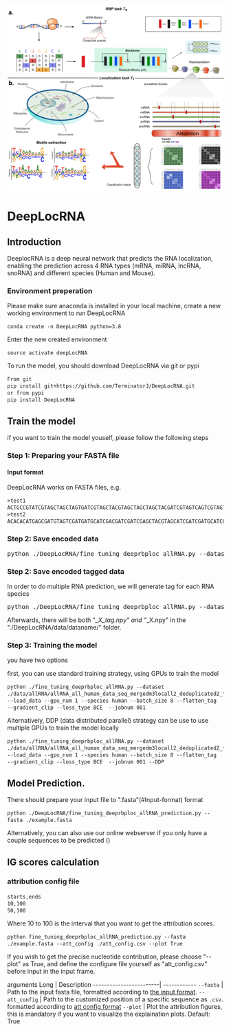![DeepLocRNA](webserver/assets/Figure1small.png)
# DeepLocRNA

## Introduction
DeeplocRNA is a deep neural network that predicts the RNA localization, enabling the prediction across 4 RNA types (mRNA, miRNA, lncRNA, snoRNA) and different species (Human and Mouse). 


### Environment preperation

Please make sure anaconda is installed in your local machine, create a new working environment to run DeepLocRNA
```
conda create -n DeepLocRNA python=3.8
```
Enter the new created environment
```
source activate deepLocRNA
```


To run the model, you should download DeepLocRNA via git or pypi

```
From git
pip install git+https://github.com/TerminatorJ/DeepLocRNA.git
or from pypi
pip install DeepLocRNA
```




## Train the model
if you want to train the model youself, please follow the following steps

### Step 1: Preparing your FASTA file
#### Input format
DeepLocRNA works on FASTA files, e.g.
```
>test1
ACTGCCGTATCGTAGCTAGCTAGTGATCGTAGCTACGTAGCTAGCTAGCTACGATCGTAGTCAGTCGTAGTACGTCA
>test2
ACACACATGAGCGATGTAGTCGATGATGCATCGACGATCGATCGAGCTACGTAGCATCGATCGATGCATCGACGTAG
```
### Step 2: Save encoded data

<pre>
python ./DeepLocRNA/fine_tuning_deeprbploc_allRNA.py --dataset ./data/allRNA/allRNA_all_human_data_seq_mergedm3locall2_deduplicated2_filtermilnc.fasta  
</pre>

### Step 2: Save encoded tagged data
In order to do multiple RNA prediction, we will generate tag for each RNA species
<pre>
python ./DeepLocRNA/fine_tuning_deeprbploc_allRNA.py --dataset ./data/allRNA/allRNA_all_human_data_seq_mergedm3locall2_deduplicated2_filtermilnc.fasta --RNA_tag
</pre>
Afterwards, there will be both "*_X_tag.npy" and "*_X.npy" in the "./DeepLocRNA/data/dataname/" folder.

### Step 3: Training the model

you have two options

first, you can use standard training strategy, using GPUs to train the model

```
python ./fine_tuning_deeprbploc_allRNA.py --dataset ./data/allRNA/allRNA_all_human_data_seq_mergedm3locall2_deduplicated2_filtermilnc.fasta --load_data --gpu_num 1 --species human --batch_size 8 --flatten_tag  --gradient_clip --loss_type BCE  --jobnum 001
```
Alternatively, DDP (data distributed parallel) strategy can be use to use multiple GPUs to train the model locally

```
python ./fine_tuning_deeprbploc_allRNA.py --dataset ./data/allRNA/allRNA_all_human_data_seq_mergedm3locall2_deduplicated2_filtermilnc.fasta --load_data --gpu_num 1 --species human --batch_size 8 --flatten_tag  --gradient_clip --loss_type BCE  --jobnum 001 --DDP
```


## Model Prediction.

There should prepare your input file to ".fasta"(#Input-format) format

```
python ./DeepLocRNA/fine_tuning_deeprbploc_allRNA_prediction.py --fasta ./example.fasta 
```
Alternatively, you can also use our online webserver if you only have a couple sequences to be predicted ()

## IG scores calculation

### attribution config file
```
starts,ends
10,100
50,100
```
Where 10 to 100 is the interval that you want to get the attribution scores.
```
python fine_tuning_deeprbploc_allRNA_prediction.py --fasta ./example.fasta --att_config ./att_config.csv --plot True
```
If you wish to get the precise nucleotide contribution, please choose "--plot" as True, and define the configure file yourself as "att_config.csv" before input in the input frame.


arguments
Long                    |  Description
------------------------|  ------------
`--fasta`               |  Path to the input fasta file, formatted according to [the input format](#input-format).
`--att_config`          |  Path to the customized position of a specific sequence as `.csv`. formatted according to [att config format](#attribution-config-file)
`--plot`                |  Plot the attribution figures, this is mandatory if you want to visualize the explaination plots. Default: True










